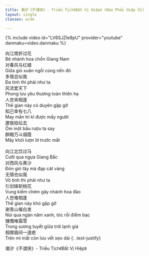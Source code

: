 ```yaml
---
title: 潮汐《不谓侠》- Triều Tịch《Bất Vị Hiệp》 (Nào Phải Hiệp Sĩ)
layout: single
classes: wide

---
```


{% include video id="LV6SJZle8pU" provider="youtube" danmaku=video.danmaku %}

向江南折过花\
Bẻ nhành hoa chốn Giang Nam\
对春风与红蜡\
Giữa gió xuân ngồi cùng nến đỏ\
多情总似我\
Đa tình thì phải như ta\
风流爱天下\
Phong lưu yêu thương toàn thiên hạ\
人世肯相逢\
Thế gian này có duyên gặp gỡ\
知己幸有七八\
May mắn tri kỉ được mấy người\
邀我拍坛去\
Ôm một bầu rượu ta say\
醉眼万斗烟霞\
Mây khói lượn lờ trước mắt\
 \
向江北饮过马\
Cưỡi qua ngựa Giang Bắc\
对西风与黄沙\
Đón gió tây mà đạp cát vàng\
无情也似我\
Vô tình thì phải như ta\
引剑锋斩桃花\
Vung kiếm chém gãy nhánh hoa đào\
人世难相逢\
Thế gian này khó gặp gỡ\
谢青山催白发\
Núi qua ngàn năm xanh, tóc rồi điểm bạc\
慷慨唯霜雪\
Trong sương tuyết giữa trời lạnh giá\
相赠眉间一道疤\
Trên mi mắt còn lưu vết sẹo dài
{: .text-justify}

> <cite>
潮汐《不谓侠》- Triều Tịch《Bất Vị Hiệp》
</cite>
